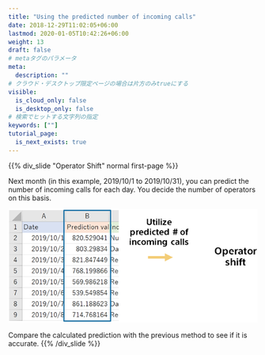 ```yaml
---
title: "Using the predicted number of incoming calls"
date: 2018-12-29T11:02:05+06:00
lastmod: 2020-01-05T10:42:26+06:00
weight: 13
draft: false
# metaタグのパラメータ
meta:
  description: ""
# クラウド・デスクトップ限定ページの場合は片方のみtrueにする
visible:
  is_cloud_only: false
  is_desktop_only: false
# 検索でヒットする文字列の指定
keywords: [""]
tutorial_page:
  is_next_exists: true
---
```


{{% div_slide "Operator Shift" normal first-page %}}

Next month (in this example, 2019/10/1 to 2019/10/31), you can predict the number of incoming calls for each day.
You decide the number of operators on this basis.

![](../img_en/t_slide20.png)

Compare the calculated prediction with the previous method to see if it is accurate.
{{% /div_slide %}}
